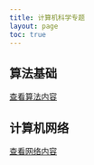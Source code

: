 ```yaml
---
title: 计算机科学专题
layout: page
toc: true
---
```


## 算法基础
[查看算法内容](/wiki/cs/algorithms.md/)

## 计算机网络
[查看网络内容](/wiki/cs/networking.md/)
